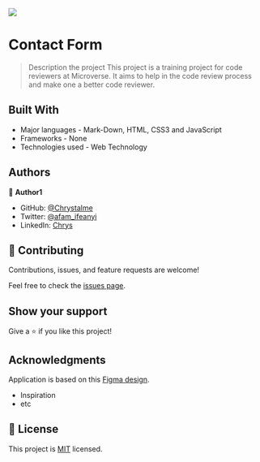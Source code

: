 ![](https://img.shields.io/badge/Microverse-blueviolet)

# Contact Form

> Description the project
> This project is a training project for code reviewers at Microverse. It aims to help in the code review process and make one a better code reviewer.

## Built With

- Major languages - Mark-Down, HTML, CSS3 and JavaScript
- Frameworks - None
- Technologies used - Web Technology

## Authors

👤 **Author1**

- GitHub: [@Chrystalme](https://github.com/chrystalme)
- Twitter: [@afam_ifeanyi](https://twitter.com/afam_ifeanyi)
- LinkedIn: [Chrys](https://linkedin.com/in/afam-chrys)

## 🤝 Contributing

Contributions, issues, and feature requests are welcome!

Feel free to check the [issues page](../../issues/).

## Show your support

Give a ⭐️ if you like this project!

## Acknowledgments

Application is based on this [Figma design](https://www.figma.com/file/t3EJUCAEViw3QasuJLPLVT/Microverse-Student-Potfolio-Templates-Main?node-id=1%3A1471).
- Inspiration
- etc

## 📝 License

This project is [MIT](./MIT.md) licensed.

